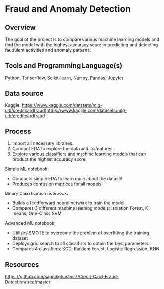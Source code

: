 # Fraud and Anomaly Detection

## Overview
The goal of the project is to compare various machine learning models and find the model with the highest accuracy score in predicting and detecting faudulent activities and anomaly patterns. 

## Tools and Programming Language(s)
Python, Tensorflow, Scikit-learn, Numpy, Pandas, Jupyter

## Data source
Kaggle: https://www.kaggle.com/datasets/mlg-ulb/creditcardfraud)https://www.kaggle.com/datasets/mlg-ulb/creditcardfraud

## Process
1. Import all necessary libraries.
2. Conduct EDA to explore the data and its features.
3. Explore various classifiers and machine learning models that can product the highest accuracy score.

Simple ML notebook:
- Conducts simple EDA to learn more about the dataset
- Produces confusion matrices for all models

Binary Classfication notebook:
- Builds a feedforward neural network to train the model
- Compares 3 different machine learning models: Isolation Forest, K-means, One-Class SVM

Advanced ML notebook:
- Utilizes SMOTE to overcome the problem of overfitting the training dataset
- Deploys grid search to all classifiers to obtain the best parameters
- Compares 4 classifiers: SGD, Random Forest, Logistic Regression, KNN



## Resources
https://github.com/sagnikghoshcr7/Credit-Card-Fraud-Detection/tree/master
